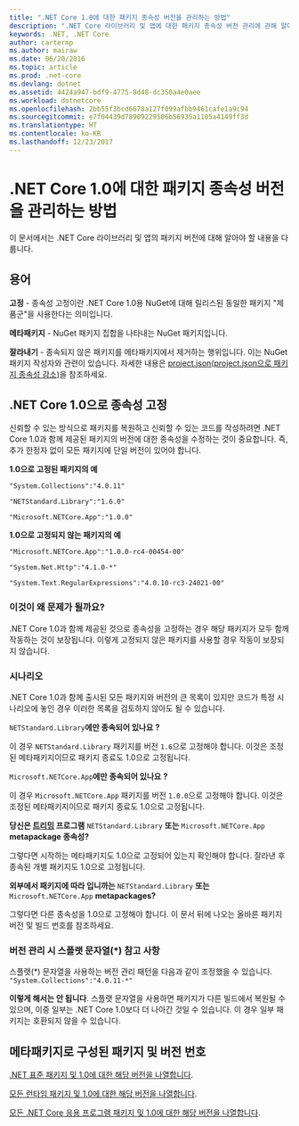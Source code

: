 ```yaml
---
title: ".NET Core 1.0에 대한 패키지 종속성 버전을 관리하는 방법"
description: ".NET Core 라이브러리 및 앱에 대한 패키지 종속성 버전 관리에 관해 알아봅니다."
keywords: .NET, .NET Core
author: cartermp
ms.author: mairaw
ms.date: 06/20/2016
ms.topic: article
ms.prod: .net-core
ms.devlang: dotnet
ms.assetid: 4424a947-bdf9-4775-8d48-dc350a4e0aee
ms.workload: dotnetcore
ms.openlocfilehash: 2bb55f3bcd6678a127f099afbb9461cafe1a9c94
ms.sourcegitcommit: e7f04439d78909229506b56935a1105a4149ff3d
ms.translationtype: HT
ms.contentlocale: ko-KR
ms.lasthandoff: 12/23/2017
---
```

# <a name="how-to-manage-package-dependency-versions-for-net-core-10"></a>.NET Core 1.0에 대한 패키지 종속성 버전을 관리하는 방법

이 문서에서는 .NET Core 라이브러리 및 앱의 패키지 버전에 대해 알아야 할 내용을 다룹니다.

## <a name="glossary"></a>용어

**고정** - 종속성 고정이란 .NET Core 1.0용 NuGet에 대해 릴리스된 동일한 패키지 "제품군"을 사용한다는 의미입니다.

**메타패키지** - NuGet 패키지 집합을 나타내는 NuGet 패키지입니다.

**잘라내기** - 종속되지 않은 패키지를 메타패키지에서 제거하는 행위입니다.  이는 NuGet 패키지 작성자와 관련이 있습니다.  자세한 내용은 [project.json(project.json으로 패키지 종속성 감소)](../deploying/reducing-dependencies.md)을 참조하세요. 

## <a name="fix-your-dependencies-to-net-core-10"></a>.NET Core 1.0으로 종속성 고정

신뢰할 수 있는 방식으로 패키지를 복원하고 신뢰할 수 있는 코드를 작성하려면 .NET Core 1.0과 함께 제공된 패키지의 버전에 대한 종속성을 수정하는 것이 중요합니다.  즉, 추가 한정자 없이 모든 패키지에 단일 버전이 있어야 합니다.

**1.0으로 고정된 패키지의 예**

`"System.Collections":"4.0.11"`

`"NETStandard.Library":"1.6.0"`

`"Microsoft.NETCore.App":"1.0.0"`

**1.0으로 고정되지 않는 패키지의 예**

`"Microsoft.NETCore.App":"1.0.0-rc4-00454-00"`

`"System.Net.Http":"4.1.0-*"`

`"System.Text.RegularExpressions":"4.0.10-rc3-24021-00"`

### <a name="why-does-this-matter"></a>이것이 왜 문제가 될까요?

.NET Core 1.0과 함께 제공된 것으로 종속성을 고정하는 경우 해당 패키지가 모두 함께 작동하는 것이 보장됩니다. 이렇게 고정되지 않은 패키지를 사용할 경우 작동이 보장되지 않습니다.

### <a name="scenarios"></a>시나리오

.NET Core 1.0과 함께 출시된 모든 패키지와 버전의 큰 목록이 있지만 코드가 특정 시나리오에 놓인 경우 이러한 목록을 검토하지 않아도 될 수 있습니다.

`NETStandard.Library`**에만 종속되어 있나요** **?**

이 경우 `NETStandard.Library` 패키지를 버전 `1.6`으로 고정해야 합니다.  이것은 조정된 메타패키지이므로 패키지 종료도 1.0으로 고정됩니다.

`Microsoft.NETCore.App`**에만 종속되어 있나요** **?**

이 경우 `Microsoft.NETCore.App` 패키지를 버전 `1.0.0`으로 고정해야 합니다.  이것은 조정된 메타패키지이므로 패키지 종료도 1.0으로 고정됩니다.

**당신은 [트리밍](../deploying/reducing-dependencies.md) 프로그램** `NETStandard.Library` **또는** `Microsoft.NETCore.App` **metapackage 종속성?**

그렇다면 시작하는 메타패키지도 1.0으로 고정되어 있는지 확인해야 합니다.  잘라낸 후 종속된 개별 패키지도 1.0으로 고정됩니다.

**외부에서 패키지에 따라 입니까는** `NETStandard.Library` **또는** `Microsoft.NETCore.App` **metapackages?**

그렇다면 다른 종속성을 1.0으로 고정해야 합니다.  이 문서 뒤에 나오는 올바른 패키지 버전 및 빌드 번호를 참조하세요.

### <a name="a-note-on-using-a-splat-string--when-versioning"></a>버전 관리 시 스플랫 문자열(\*) 참고 사항

스플랫(\*) 문자열을 사용하는 버전 관리 패턴을 다음과 같이 조정했을 수 있습니다. `"System.Collections":"4.0.11-*"`

**이렇게 해서는 안 됩니다**.  스플랫 문자열을 사용하면 패키지가 다른 빌드에서 복원될 수 있으며, 이중 일부는 .NET Core 1.0보다 더 나아간 것일 수 있습니다.  이 경우 일부 패키지는 호환되지 않을 수 있습니다.

## <a name="packages-and-version-numbers-organized-by-metapackage"></a>메타패키지로 구성된 패키지 및 버전 번호

[.NET 표준 패키지 및 1.0에 대한 해당 버전을 나열합니다](https://github.com/dotnet/versions/blob/master/build-info/dotnet/corefx/release/1.0.0/Latest_Packages.txt).

[모든 런타임 패키지 및 1.0에 대한 해당 버전을 나열합니다](https://github.com/dotnet/versions/blob/master/build-info/dotnet/coreclr/release/1.0.0/LKG_Packages.txt).

[모든 .NET Core 응용 프로그램 패키지 및 1.0에 대한 해당 버전을 나열합니다](https://github.com/dotnet/versions/blob/master/build-info/dotnet/core-setup/release/1.0.0/Latest_Packages.txt).
